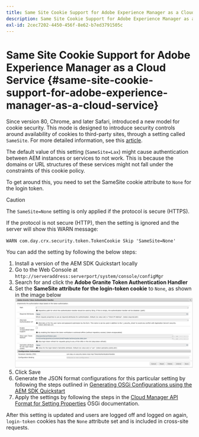 ```yaml
---
title: Same Site Cookie Support for Adobe Experience Manager as a Cloud Service
description: Same Site Cookie Support for Adobe Experience Manager as a Cloud Service
exl-id: 2cec7202-4450-456f-8e62-b7ed3791505c
---
```

# Same Site Cookie Support for Adobe Experience Manager as a Cloud Service {#same-site-cookie-support-for-adobe-experience-manager-as-a-cloud-service}

Since version 80, Chrome, and later Safari, introduced a new model for cookie security. This mode is designed to introduce security controls around availability of cookies to third-party sites, through a setting called `SameSite`. For more detailed information, see this [article](https://web.dev/samesite-cookies-explained/).

The default value of this setting (`SameSite=Lax`) might cause authentication between AEM instances or services to not work. This is because the domains or URL structures of these services might not fall under the constraints of this cookie policy.

To get around this, you need to set the SameSite cookie attribute to `None` for the login token.

>[!CAUTION]
>
>The `SameSite=None` setting is only applied if the protocol is secure (HTTPS). 
>
>If the protocol is not secure (HTTP), then the setting is ignored and the server will show this WARN message:
>
>`WARN com.day.crx.security.token.TokenCookie Skip 'SameSite=None'`

You can add the setting by following the below steps:

1. Install a version of the AEM SDK Quickstart locally
1. Go to the Web Console at `http://serveraddress:serverport/system/console/configMgr`
1. Search for and click the **Adobe Granite Token Authentication Handler**
1. Set the **SameSite attribute for the login-token cookie** to `None`, as shown in the image below
   ![samesite](/help/security/assets/samesite1.png)
1. Click Save
1. Generate the JSON format configurations for this particular setting by following the steps outlined in [Generating OSGi Configurations using the AEM SDK Quickstart](/help/implementing/deploying/configuring-osgi.md#generating-osgi-configurations-using-the-aem-sdk-quickstart)
1. Apply the settings by following the steps in the [Cloud Manager API Format for Setting Properties](/help/implementing/deploying/configuring-osgi.md#cloud-manager-api-format-for-setting-properties) OSGi documentation.

After this setting is updated and users are logged off and logged on again, `login-token` cookies has the `None` attribute set and is included in cross-site requests.
